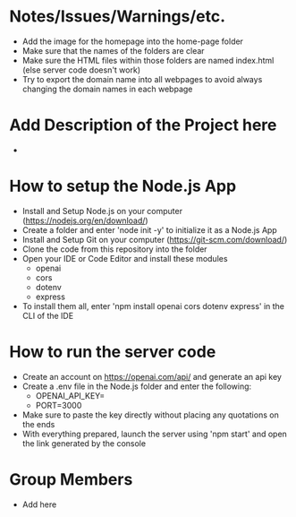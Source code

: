 # Notes/Issues/Warnings/etc. 
- Add the image for the homepage into the home-page folder
- Make sure that the names of the folders are clear
- Make sure the HTML files within those folders are named index.html (else server code doesn't work)
- Try to export the domain name into all webpages to avoid always changing the domain names in each webpage

# Add Description of the Project here
-

# How to setup the Node.js App
- Install and Setup Node.js on your computer (https://nodejs.org/en/download/)
- Create a folder and enter 'node init -y' to initialize it as a Node.js App
- Install and Setup Git on your computer (https://git-scm.com/download/)
- Clone the code from this repository into the folder
- Open your IDE or Code Editor and install these modules
    - openai
    - cors
    - dotenv
    - express
- To install them all, enter 'npm install openai cors dotenv express' in the CLI of the IDE

# How to run the server code
- Create an account on https://openai.com/api/ and generate an api key
- Create a .env file in the Node.js folder and enter the following:
    - OPENAI_API_KEY=<your-api-key>
    - PORT=3000
- Make sure to paste the key directly without placing any quotations on the ends
- With everything prepared, launch the server using 'npm start' and open the link generated by the console

# Group Members
- Add here
